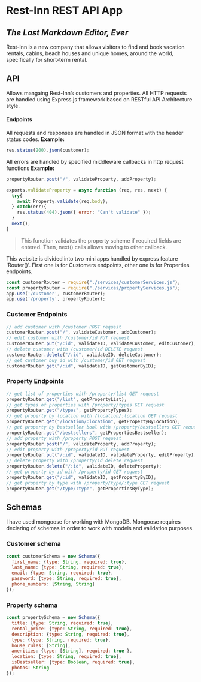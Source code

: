 # Rest-Inn REST API App
## _The Last Markdown Editor, Ever_
Rest-Inn is a new company that allows visitors to find and book vacation rentals, cabins, beach houses and unique homes, 
around the world, specifically for short-term rental. 
## API
Allows mangaing Rest-Inn’s customers and properties. All HTTP requests are handled using Express.js framework based on RESTful API 
Architecture style.

#### Endpoints
All requests and responses are handled in JSON format with the header status codes.
**Example:**
```javascript
res.status(200).json(customer);
```
All errors are handled by specified middleware callbacks in http request functions 
**Example:**

```javascript
propertyRouter.post("/", validateProperty, addProperty);

exports.validateProperty = async function (req, res, next) {
  try{
    await Property.validate(req.body);
  } catch(err){
    res.status(404).json({ error: "Can't validate" });
  }
  next();
}
```
> This function validates the property scheme if required fields are entered.
> Then, next() calls allows moving to other callback.


This website is divided into two mini apps handled by express feature 'Router()'. First one is for Customers endpoints, other one is for Properties endpoints.
```javascript
const customerRouter = require("./services/customerServices.js");
const propertyRouter = require("./services/propertyServices.js");
app.use('/customer', customerRouter);
app.use('/property', propertyRouter);
```

### Customer Endpoints 

```javascript
// add customer with /customer POST request 
customerRouter.post("/", validateCustomer, addCustomer);
// edit customer with /customer/id PUT request 
customerRouter.put("/:id", validateID, validateCustomer, editCustomer);
// delete customer with /customer/id DELETE request 
customerRouter.delete("/:id", validateID, deleteCustomer);
// get customer buy id with /customer/id GET request 
customerRouter.get("/:id", validateID, getCustomerByID);
```
### Property Endpoints 

```javascript
// get list of properties with /property/list GET request
propertyRouter.get("/list", getPropertyList);
// get types of properties with /property/types GET request
propertyRouter.get("/types", getPropertyTypes);
// get property by location with /location/:location GET request
propertyRouter.get("/location/:location", getPropertyByLocation);
// get property by bestseller bool with /property/bestsellers GET request
propertyRouter.get("/bestsellers", getPropertiesBestseller);
// add property with /property POST request 
propertyRouter.post("/", validateProperty, addProperty);
// edit property with /property/id PUT request
propertyRouter.put("/:id", validateID, validateProperty, editProperty);
// delete property with /property/id delete request
propertyRouter.delete("/:id", validateID, deleteProperty);
// get property by id with /property/id GET request
propertyRouter.get("/:id", validateID, getPropertyByID);
// get property by type with /property/type/:type GET request
propertyRouter.get("/type/:type", getPropertiesByType);
```

## Schemas
I have used mongoose for working with MongoDB. Mongoose requires declaring of schemas in order to work with models and validation purposes.
### Customer schema

```javascript
const customerSchema = new Schema({
  first_name: {type: String, required: true},
  last_name: {type: String, required: true},
  email: {type: String, required: true},
  password: {type: String, required: true},
  phone_numbers: [String, String]
});
```
### Property schema

```javascript
const propertySchema = new Schema({
  title: {type: String, required: true},
  rental_price: {type: String, required: true},
  description: {type: String, required: true},
  type: {type: String, required: true},
  house_rules: [String],
  amenities: {type: [String], required: true },
  location: {type: String, required: true},
  isBestseller: {type: Boolean, required: true},
  photos: String
});
```
